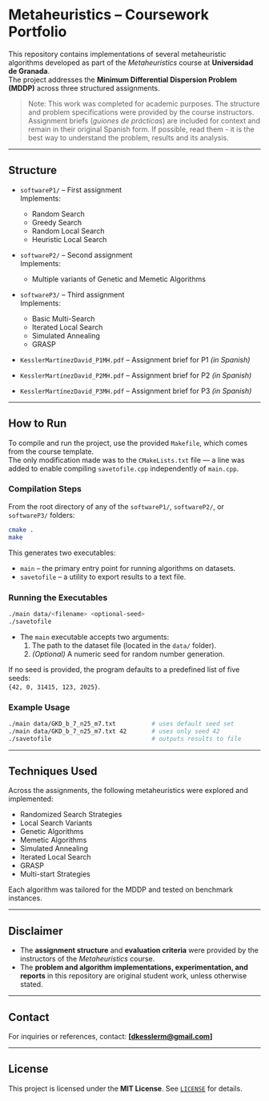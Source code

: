# Metaheuristics – Coursework Portfolio

This repository contains implementations of several metaheuristic algorithms developed as part of the *Metaheuristics* course at **Universidad de Granada**.  
The project addresses the **Minimum Differential Dispersion Problem (MDDP)** across three structured assignments.

> Note: This work was completed for academic purposes. The structure and problem specifications were provided by the course instructors. Assignment briefs (*guiones de prácticas*) are included for context and remain in their original Spanish form. If possible, read them - it is the best way to understand the problem, results and its analysis.

---

## Structure

- `softwareP1/` – First assignment  
  Implements:
  - Random Search  
  - Greedy Search  
  - Random Local Search  
  - Heuristic Local Search  

- `softwareP2/` – Second assignment  
  Implements:
  - Multiple variants of Genetic and Memetic Algorithms  

- `softwareP3/` – Third assignment  
  Implements:
  - Basic Multi-Search  
  - Iterated Local Search  
  - Simulated Annealing  
  - GRASP  

- `KesslerMartínezDavid_P1MH.pdf` – Assignment brief for P1 *(in Spanish)*  
- `KesslerMartínezDavid_P2MH.pdf` – Assignment brief for P2 *(in Spanish)*  
- `KesslerMartínezDavid_P3MH.pdf` – Assignment brief for P3 *(in Spanish)*  

---

## How to Run

To compile and run the project, use the provided `Makefile`, which comes from the course template.  
The only modification made was to the `CMakeLists.txt` file — a line was added to enable compiling `savetofile.cpp` independently of `main.cpp`.

### Compilation Steps

From the root directory of any of the `softwareP1/`, `softwareP2/`, or `softwareP3/` folders:

```bash
cmake .
make
```

This generates two executables:
- `main` – the primary entry point for running algorithms on datasets.
- `savetofile` – a utility to export results to a text file.

### Running the Executables

```bash
./main data/<filename> <optional-seed>
./savetofile
```

- The `main` executable accepts two arguments:
  1. The path to the dataset file (located in the `data/` folder).
  2. *(Optional)* A numeric seed for random number generation.

If no seed is provided, the program defaults to a predefined list of five seeds:  
`{42, 0, 31415, 123, 2025}`.

### Example Usage

```bash
./main data/GKD_b_7_n25_m7.txt          # uses default seed set
./main data/GKD_b_7_n25_m7.txt 42       # uses only seed 42
./savetofile                            # outputs results to file
```

---

## Techniques Used

Across the assignments, the following metaheuristics were explored and implemented:

- Randomized Search Strategies  
- Local Search Variants  
- Genetic Algorithms  
- Memetic Algorithms  
- Simulated Annealing  
- Iterated Local Search  
- GRASP  
- Multi-start Strategies  

Each algorithm was tailored for the MDDP and tested on benchmark instances.

---

## Disclaimer

- The **assignment structure** and **evaluation criteria** were provided by the instructors of the *Metaheuristics* course.  
- The **problem and algorithm implementations, experimentation, and reports** in this repository are original student work, unless otherwise stated.

---

## Contact

For inquiries or references, contact: **[dkesslerm@gmail.com]**

---

## License

This project is licensed under the **MIT License**. See [`LICENSE`](LICENSE) for details.
